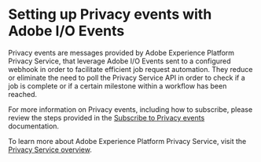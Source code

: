 # Setting up Privacy events with Adobe I/O Events

Privacy events are messages provided by Adobe Experience Platform Privacy Service, that leverage Adobe I/O Events sent to a configured webhook in order to facilitate efficient job request automation. They reduce or eliminate the need to poll the Privacy Service API in order to check if a job is complete or if a certain milestone within a workflow has been reached.

For more information on Privacy events, including how to subscribe, please review the steps provided in the [Subscribe to Privacy events](https://www.adobe.io/apis/experienceplatform/home/services/privacy-service.html#!api-specification/markdown/narrative/tutorials/privacy_service_tutorial/privacy-events.md) documentation.

To learn more about Adobe Experience Platform Privacy Service, visit the [Privacy Service overview](https://www.adobe.io/apis/experienceplatform/home/services/privacy-service.html#!api-specification/markdown/narrative/technical_overview/privacy_service_overview/privacy_service_overview.md).